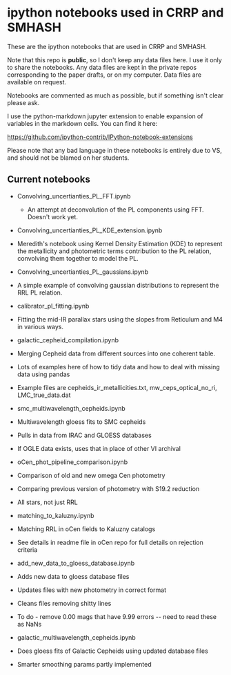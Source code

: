 ipython notebooks used in CRRP and SMHASH
==========================================

These are the ipython notebooks that are used in CRRP and SMHASH.

Note that this repo is **public**, so I don't keep any data files here. I use it only to share the notebooks. Any data files are kept in the private repos corresponding to the paper drafts, or on my computer. Data files are available on request.

Notebooks are commented as much as possible, but if something isn't clear please ask.

I use the python-markdown jupyter extension to enable expansion of variables in the markdown cells. You can find it here:

https://github.com/ipython-contrib/IPython-notebook-extensions

Please note that any bad language in these notebooks is entirely due to VS, and should not be blamed on her students.

Current notebooks
-----------------

* Convolving_uncertianties_PL_FFT.ipynb 
  *  An attempt at deconvolution of the PL components using FFT. Doesn't work yet.

*  Convolving_uncertianties_PL_KDE_extension.ipynb
  *  Meredith's notebook using Kernel Density Estimation (KDE) to represent the metallicity and photometric terms contribution to the PL relation, convolving them together to model the PL.

*  Convolving_uncertianties_PL_gaussians.ipynb
  *  A simple example of convolving gaussian distributions to represent the RRL PL relation.

*  calibrator_pl_fitting.ipynb
  * Fitting the mid-IR parallax stars using the slopes from Reticulum and M4 in various ways.  

* galactic_cepheid_compilation.ipynb
 * Merging Cepheid data from different sources into one coherent table.
 * Lots of examples here of how to tidy data and how to deal with missing data using pandas
 * Example files are cepheids_ir_metallicities.txt, mw_ceps_optical_no_ri, LMC_true_data.dat
 
* smc_multiwavelength_cepheids.ipynb
 * Multiwavelength gloess fits to SMC cepheids
 * Pulls in data from IRAC and GLOESS databases
 * If OGLE data exists, uses that in place of other VI archival
 
* oCen_phot_pipeline_comparison.ipynb
 * Comparison of old and new omega Cen photometry
 * Comparing previous version of photometry with S19.2 reduction
 * All stars, not just RRL

* matching_to_kaluzny.ipynb
 * Matching RRL in oCen fields to Kaluzny catalogs
 * See details in readme file in oCen repo for full details on rejection criteria

* add_new_data_to_gloess_database.ipynb
 * Adds new data to gloess database files
 * Updates files with new photometry in correct format
 * Cleans files removing shitty lines 
 * To do - remove 0.00 mags that have 9.99 errors -- need to read these as NaNs

* galactic_multiwavelength_cepheids.ipynb
 * Does gloess fits of Galactic Cepheids using updated database files
 * Smarter smoothing params partly implemented




